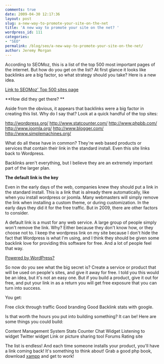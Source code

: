 ```yaml
---
comments: true
date: 2009-04-30 12:17:36
layout: post
slug: a-new-way-to-promote-your-site-on-the-net
title: 'A new way to promote your site on the net? '
wordpress_id: 111
categories:
- "SEO"
permalink: /blog/seo/a-new-way-to-promote-your-site-on-the-net/
author: Jeremy Morgan
---
```


According to SEOMoz, this is a list of the top 500 most important pages of the internet. But how do you get on the list? At first glance it looks like backlinks are a big factor, so what strategy should you take? Here is a new idea. 

[Link to SEOMoz' Top 500 sites page](http://www.seomoz.org/top500/pages)

**How did they get there? **

Aside from the obvious, it appears that backlinks were a big factor in creating this list. Why do I say that? Look at a quick handful of the top sites:

http://wordpress.org/
http://www.statcounter.com/
http://www.phpbb.com/
http://www.joomla.org/
http://www.blogger.com/
http://www.simplemachines.org/

What do all these have in common? They're web based products or services that contain their link in the standard install. Even this site links back to Wordpress. 

Backlinks aren't everything, but I believe they are an extremely important part of the larger plan. 

**The default link is the key**

Even in the early days of the web, companies knew they should put a link in the standard install. This is a link that is already there automatically, like when you install wordpress or joomla. Many webmasters will simply remove the link when installing a custom theme, or during customization. In the early days they did it for the free traffic. But in 2009, there are other factors to consider. 

A default link is a must for any web service. A large group of people simply won't remove the link. Why? Either because they don't know how, or they choose not to. I keep the wordpress link on my site because I don't hide the fact that Wordpress is what I'm using, and I think they should be given some backlink love for providing this software for free. And a lot of people feel that way. 

[Powered by WordPress? ](http://www.google.com/search?hl=en&q=%22powered+by+wordpress%22&btnG=Search)

So now do you see what the big secret is? Create a service or product that will be used on people's sites, and give it away for free. I told you this would be an idea, but it's not an easy one. But if you build a product, give it out for free, and put your link in as a return you will get free exposure that you can turn into success. 

You get:

Free click through traffic
Good branding
Good Backlink stats with google. 

Is that worth the hours you put into building something? It can be! Here are some things you could build:

Content Management System
Stats Counter
Chat Widget
Listening to widget
Twitter widget
Link or picture sharing tool
Forums
Rating site

The list is endless! And each time someone installs your product, you'll have a link coming back! It's something to think about! Grab a good php book, download [xampp](http://www.apachefriends.org/en/xampp.html) and get to work!

